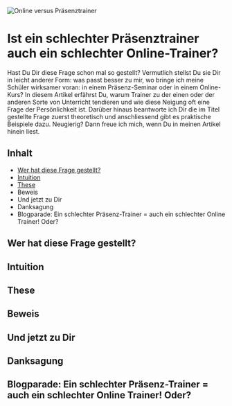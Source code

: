 ![Online versus Präsenztrainer](online-versus-praesenz-trainer.jpg)
# Ist ein schlechter Präsenztrainer auch ein schlechter Online-Trainer?

Hast Du Dir diese Frage schon mal so gestellt? Vermutlich stellst Du sie Dir in leicht anderer Form: was passt besser zu mir, wo bringe ich meine Schüler wirksamer voran: in einem Präsenz-Seminar oder in einem Online-Kurs? In diesem Artikel erfährst Du, warum Trainer zu der einen oder der anderen Sorte von Unterricht tendieren und wie diese Neigung oft eine Frage der Persönlichkeit ist. Darüber hinaus beantworte ich Dir die im Titel gestellte Frage zuerst theoretisch und anschliessend gibt es praktische Beispiele dazu. Neugierig? Dann freue ich mich, wenn Du in meinen Artikel hinein liest.

## Inhalt
- [Wer hat diese Frage gestellt?](#wer-hat-diese-frage-gestellt)
- [Intuition](#intuition)
- [These](#these)
- Beweis
- Und jetzt zu Dir
- Danksagung
- Blogparade: Ein schlechter Präsenz-Trainer = auch ein schlechter Online Trainer! Oder?


## Wer hat diese Frage gestellt?

## Intuition

## These

## Beweis

## Und jetzt zu Dir

## Danksagung

## Blogparade: Ein schlechter Präsenz-Trainer = auch ein schlechter Online Trainer! Oder?
